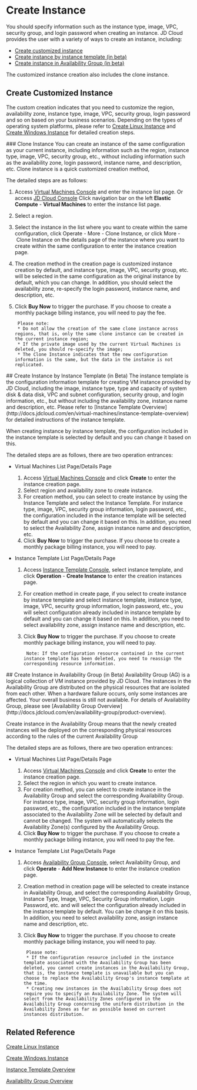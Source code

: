 # Create Instance

You should specify information such as the instance type, image, VPC, security group, and login password when creating an instance. JD Cloud provides the user with a variety of ways to create an instance, including:

* [Create customized instance](Create-Instance#user-content-1)
* [Create instance by instance template (in beta) ](Create-Instance#user-content-2)
* [Create instance in Availability Group (in beta)](Create-Instance#user-content-3)


The customized instance creation also includes the clone instance.

## Create Customized Instance
The custom creation indicates that you need to customize the region, availability zone, instance type, image, VPC, security group, login password and so on based on your business scenarios. Depending on the types of operating system platforms, please refer to [Create Linux Instance](http://docs.jdcloud.com/en/virtual-machines/create-linux-instance) and [Create Windows Instance](http://docs.jdcloud.com/en/virtual-machines/create-windows-instance) for detailed creation steps.

<div id="user-content-1"></div>
### Clone Instance
You can create an instance of the same configuration as your current instance, including information such as the region, instance type, image, VPC, security group, etc., without including information such as the availability zone, login password, instance name, and description, etc. Clone instance is a quick customized creation method,

The detailed steps are as follows:

1. Access [Virtual Machines Console](https://cns-console.jdcloud.com/host/compute/list) and enter the instance list page. Or access [JD Cloud Console](https://console.jdcloud.com) Click navigation bar on the left **Elastic Compute** - **Virtual Machines** to enter the instance list page.
2. Select a region.
3. Select the instance in the list where you want to create within the same configuration, click Operate - More - Clone Instance, or click More - Clone Instance on the details page of the instance where you want to create within the same configuration to enter the instance creation page.
4. The creation method in the creation page is customized instance creation by default, and instance type, image, VPC, security group, etc. will be selected in the same configuration as the original instance by default, which you can change. In addition, you should select the availability zone, re-specify the login password, instance name, and description, etc. 
5. Click **Buy Now** to trigger the purchase. If you choose to create a monthly package billing instance, you will need to pay the fee.

		Please note:
		* Do not allow the creation of the same clone instance across regions, that is, only the same clone instance can be created in the current instance region;
		* If the private image used by the current Virtual Machines is deleted, you should re-specify the image;
		* The Clone Instance indicates that the new configuration information is the same, but the data in the instance is not replicated.

<div id=user-content-2></div>
## Create Instance by Instance Template (in Beta)
The instance template is the configuration information template for creating VM instance provided by JD Cloud, including the image, instance type, type and capacity of system disk & data disk, VPC and subnet configuration, security group, and login information, etc., but without including the availability zone, instance name and description, etc. Please refer to [Instance Template Overview](http://docs.jdcloud.com/en/virtual-machines/instance-template-overview) for detailed instructions of the instance template.

When creating instance by instance template, the configuration included in the instance template is selected by default and you can change it based on this.

The detailed steps are as follows, there are two operation entrances:

* Virtual Machines List Page/Details Page

	1.  Access [Virtual Machines Console](https://cns-console.jdcloud.com/host/compute/list) and click **Create** to enter the instance creation page.
	2. Select region and availability zone to create instance.
	3. For creation method, you can select to create instance by using the Instance Template and select the Instance Template. For instance type, image, VPC, security group information, login password, etc., the configuration included in the instance template will be selected by default and you can change it based on this. In addition, you need to select the Availability Zone, assign instance name and description, etc.
	4. Click **Buy Now** to trigger the purchase. If you choose to create a monthly package billing instance, you will need to pay.

* Instance Template List Page/Details Page

	1. Access [Instance Template Console](https://cns-console.jdcloud.com/host/launchtemplate/list), select instance template, and click **Operation** - **Create Instance** to enter the creation instances page.
	2. For creation method in create page, if you select to create instance by instance template and select instance template, instance type, image, VPC, security group information, login password, etc., you will select configuration already included in instance template by default and you can change it based on this. In addition, you need to select availability zone, assign instance name and description, etc.
	3. Click **Buy Now** to trigger the purchase. If you choose to create monthly package billing instance, you will need to pay.
		
			Note: If the configuration resource contained in the current instance template has been deleted, you need to reassign the corresponding resource information.

<div id=user-content-3></div>
## Create Instance in Availability Group (in Beta)
Availability Group (AG) is a logical collection of VM instance provided by JD Cloud. The instances in the Availability Group are distributed on the physical resources that are isolated from each other. When a hardware failure occurs, only some instances are affected. Your overall business is still not available. For details of Availability Group, please see [Availability Group Overview](http://docs.jdcloud.com/en/availability-group/product-overview).

Create instance in the Availability Group means that the newly created instances will be deployed on the corresponding physical resources according to the rules of the current Availability Group

The detailed steps are as follows, there are two operation entrances:

* Virtual Machines List Page/Details Page

	1. Access [Virtual Machines Console](https://cns-console.jdcloud.com/host/compute/list) and click **Create** to enter the instance creation page.
	2. Select the region in which you want to create instance.
	3. For creation method, you can select to create instance in the Availability Group and select the corresponding Availability Group. For instance type, image, VPC, security group information, login password, etc., the configuration included in the instance template associated to the Availability Zone will be selected by default and cannot be changed. The system will automatically selects the Availability Zone(s) configured by the Availability Group.
	4. Click **Buy Now** to trigger the purchase. If you choose to create a monthly package billing instance, you will need to pay the fee.

* Instance Template List Page/Details Page

	1. Access [Availability Group Console](https://cns-console.jdcloud.com/host/availabilitygroup/list), select Availability Group, and click **Operate** - **Add New Instance** to enter the instance creation page.
	2. Creation method in creation page will be selected to create instance in Availability Group, and select the corresponding Availability Group, Instance Type, Image, VPC, Security Group information, Login Password, etc. and will select the configuration already included in the instance template by default. You can be change it on this basis. In addition, you need to select availability zone, assign instance name and description, etc.
	3. Click **Buy Now** to trigger the purchase. If you choose to create monthly package billing instance, you will need to pay.
		
			Please note:
			* If the configuration resource included in the instance template associated with the Availability Group has been deleted, you cannot create instances in the Availability Group, that is, the instance template is unavailable but you can choose to replace the Availability Group's instance template at the time.
			* Creating new instances in the Availability Group does not require you to specify an Availability Zone. The system will select from the Availability Zones configured in the Availability Group concerning the uniform distribution in the Availability Zones as far as possible based on current instances distribution.


## Related Reference

[Create Linux Instance](https://cns-console.jdcloud.com/host/compute/list)

[Create Windows Instance](http://docs.jdcloud.com/en/virtual-machines/create-windows-instance)

[Instance Template Overview](http://docs.jdcloud.com/en/virtual-machines/instance-template-overview)

[Availability Group Overview](http://docs.jdcloud.com/en/availability-group/product-overview)
